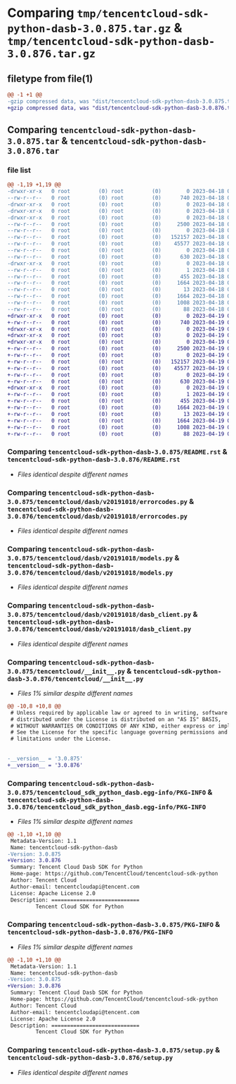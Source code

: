 # Comparing `tmp/tencentcloud-sdk-python-dasb-3.0.875.tar.gz` & `tmp/tencentcloud-sdk-python-dasb-3.0.876.tar.gz`

## filetype from file(1)

```diff
@@ -1 +1 @@
-gzip compressed data, was "dist/tencentcloud-sdk-python-dasb-3.0.875.tar", last modified: Tue Apr 18 00:33:23 2023, max compression
+gzip compressed data, was "dist/tencentcloud-sdk-python-dasb-3.0.876.tar", last modified: Wed Apr 19 00:23:44 2023, max compression
```

## Comparing `tencentcloud-sdk-python-dasb-3.0.875.tar` & `tencentcloud-sdk-python-dasb-3.0.876.tar`

### file list

```diff
@@ -1,19 +1,19 @@
-drwxr-xr-x   0 root         (0) root         (0)        0 2023-04-18 00:33:23.000000 tencentcloud-sdk-python-dasb-3.0.875/
--rw-r--r--   0 root         (0) root         (0)      740 2023-04-18 00:33:23.000000 tencentcloud-sdk-python-dasb-3.0.875/README.rst
-drwxr-xr-x   0 root         (0) root         (0)        0 2023-04-18 00:33:23.000000 tencentcloud-sdk-python-dasb-3.0.875/tencentcloud/
-drwxr-xr-x   0 root         (0) root         (0)        0 2023-04-18 00:33:23.000000 tencentcloud-sdk-python-dasb-3.0.875/tencentcloud/dasb/
-drwxr-xr-x   0 root         (0) root         (0)        0 2023-04-18 00:33:23.000000 tencentcloud-sdk-python-dasb-3.0.875/tencentcloud/dasb/v20191018/
--rw-r--r--   0 root         (0) root         (0)     2500 2023-04-18 00:33:23.000000 tencentcloud-sdk-python-dasb-3.0.875/tencentcloud/dasb/v20191018/errorcodes.py
--rw-r--r--   0 root         (0) root         (0)        0 2023-04-18 00:33:23.000000 tencentcloud-sdk-python-dasb-3.0.875/tencentcloud/dasb/v20191018/__init__.py
--rw-r--r--   0 root         (0) root         (0)   152157 2023-04-18 00:33:23.000000 tencentcloud-sdk-python-dasb-3.0.875/tencentcloud/dasb/v20191018/models.py
--rw-r--r--   0 root         (0) root         (0)    45577 2023-04-18 00:33:23.000000 tencentcloud-sdk-python-dasb-3.0.875/tencentcloud/dasb/v20191018/dasb_client.py
--rw-r--r--   0 root         (0) root         (0)        0 2023-04-18 00:33:23.000000 tencentcloud-sdk-python-dasb-3.0.875/tencentcloud/dasb/__init__.py
--rw-r--r--   0 root         (0) root         (0)      630 2023-04-18 00:33:23.000000 tencentcloud-sdk-python-dasb-3.0.875/tencentcloud/__init__.py
-drwxr-xr-x   0 root         (0) root         (0)        0 2023-04-18 00:33:23.000000 tencentcloud-sdk-python-dasb-3.0.875/tencentcloud_sdk_python_dasb.egg-info/
--rw-r--r--   0 root         (0) root         (0)        1 2023-04-18 00:33:23.000000 tencentcloud-sdk-python-dasb-3.0.875/tencentcloud_sdk_python_dasb.egg-info/dependency_links.txt
--rw-r--r--   0 root         (0) root         (0)      455 2023-04-18 00:33:23.000000 tencentcloud-sdk-python-dasb-3.0.875/tencentcloud_sdk_python_dasb.egg-info/SOURCES.txt
--rw-r--r--   0 root         (0) root         (0)     1664 2023-04-18 00:33:23.000000 tencentcloud-sdk-python-dasb-3.0.875/tencentcloud_sdk_python_dasb.egg-info/PKG-INFO
--rw-r--r--   0 root         (0) root         (0)       13 2023-04-18 00:33:23.000000 tencentcloud-sdk-python-dasb-3.0.875/tencentcloud_sdk_python_dasb.egg-info/top_level.txt
--rw-r--r--   0 root         (0) root         (0)     1664 2023-04-18 00:33:23.000000 tencentcloud-sdk-python-dasb-3.0.875/PKG-INFO
--rw-r--r--   0 root         (0) root         (0)     1008 2023-04-18 00:33:23.000000 tencentcloud-sdk-python-dasb-3.0.875/setup.py
--rw-r--r--   0 root         (0) root         (0)       88 2023-04-18 00:33:23.000000 tencentcloud-sdk-python-dasb-3.0.875/setup.cfg
+drwxr-xr-x   0 root         (0) root         (0)        0 2023-04-19 00:23:44.000000 tencentcloud-sdk-python-dasb-3.0.876/
+-rw-r--r--   0 root         (0) root         (0)      740 2023-04-19 00:23:44.000000 tencentcloud-sdk-python-dasb-3.0.876/README.rst
+drwxr-xr-x   0 root         (0) root         (0)        0 2023-04-19 00:23:44.000000 tencentcloud-sdk-python-dasb-3.0.876/tencentcloud/
+drwxr-xr-x   0 root         (0) root         (0)        0 2023-04-19 00:23:44.000000 tencentcloud-sdk-python-dasb-3.0.876/tencentcloud/dasb/
+drwxr-xr-x   0 root         (0) root         (0)        0 2023-04-19 00:23:44.000000 tencentcloud-sdk-python-dasb-3.0.876/tencentcloud/dasb/v20191018/
+-rw-r--r--   0 root         (0) root         (0)     2500 2023-04-19 00:23:44.000000 tencentcloud-sdk-python-dasb-3.0.876/tencentcloud/dasb/v20191018/errorcodes.py
+-rw-r--r--   0 root         (0) root         (0)        0 2023-04-19 00:23:44.000000 tencentcloud-sdk-python-dasb-3.0.876/tencentcloud/dasb/v20191018/__init__.py
+-rw-r--r--   0 root         (0) root         (0)   152157 2023-04-19 00:23:44.000000 tencentcloud-sdk-python-dasb-3.0.876/tencentcloud/dasb/v20191018/models.py
+-rw-r--r--   0 root         (0) root         (0)    45577 2023-04-19 00:23:44.000000 tencentcloud-sdk-python-dasb-3.0.876/tencentcloud/dasb/v20191018/dasb_client.py
+-rw-r--r--   0 root         (0) root         (0)        0 2023-04-19 00:23:44.000000 tencentcloud-sdk-python-dasb-3.0.876/tencentcloud/dasb/__init__.py
+-rw-r--r--   0 root         (0) root         (0)      630 2023-04-19 00:23:44.000000 tencentcloud-sdk-python-dasb-3.0.876/tencentcloud/__init__.py
+drwxr-xr-x   0 root         (0) root         (0)        0 2023-04-19 00:23:44.000000 tencentcloud-sdk-python-dasb-3.0.876/tencentcloud_sdk_python_dasb.egg-info/
+-rw-r--r--   0 root         (0) root         (0)        1 2023-04-19 00:23:44.000000 tencentcloud-sdk-python-dasb-3.0.876/tencentcloud_sdk_python_dasb.egg-info/dependency_links.txt
+-rw-r--r--   0 root         (0) root         (0)      455 2023-04-19 00:23:44.000000 tencentcloud-sdk-python-dasb-3.0.876/tencentcloud_sdk_python_dasb.egg-info/SOURCES.txt
+-rw-r--r--   0 root         (0) root         (0)     1664 2023-04-19 00:23:44.000000 tencentcloud-sdk-python-dasb-3.0.876/tencentcloud_sdk_python_dasb.egg-info/PKG-INFO
+-rw-r--r--   0 root         (0) root         (0)       13 2023-04-19 00:23:44.000000 tencentcloud-sdk-python-dasb-3.0.876/tencentcloud_sdk_python_dasb.egg-info/top_level.txt
+-rw-r--r--   0 root         (0) root         (0)     1664 2023-04-19 00:23:44.000000 tencentcloud-sdk-python-dasb-3.0.876/PKG-INFO
+-rw-r--r--   0 root         (0) root         (0)     1008 2023-04-19 00:23:44.000000 tencentcloud-sdk-python-dasb-3.0.876/setup.py
+-rw-r--r--   0 root         (0) root         (0)       88 2023-04-19 00:23:44.000000 tencentcloud-sdk-python-dasb-3.0.876/setup.cfg
```

### Comparing `tencentcloud-sdk-python-dasb-3.0.875/README.rst` & `tencentcloud-sdk-python-dasb-3.0.876/README.rst`

 * *Files identical despite different names*

### Comparing `tencentcloud-sdk-python-dasb-3.0.875/tencentcloud/dasb/v20191018/errorcodes.py` & `tencentcloud-sdk-python-dasb-3.0.876/tencentcloud/dasb/v20191018/errorcodes.py`

 * *Files identical despite different names*

### Comparing `tencentcloud-sdk-python-dasb-3.0.875/tencentcloud/dasb/v20191018/models.py` & `tencentcloud-sdk-python-dasb-3.0.876/tencentcloud/dasb/v20191018/models.py`

 * *Files identical despite different names*

### Comparing `tencentcloud-sdk-python-dasb-3.0.875/tencentcloud/dasb/v20191018/dasb_client.py` & `tencentcloud-sdk-python-dasb-3.0.876/tencentcloud/dasb/v20191018/dasb_client.py`

 * *Files identical despite different names*

### Comparing `tencentcloud-sdk-python-dasb-3.0.875/tencentcloud/__init__.py` & `tencentcloud-sdk-python-dasb-3.0.876/tencentcloud/__init__.py`

 * *Files 1% similar despite different names*

```diff
@@ -10,8 +10,8 @@
 # Unless required by applicable law or agreed to in writing, software
 # distributed under the License is distributed on an "AS IS" BASIS,
 # WITHOUT WARRANTIES OR CONDITIONS OF ANY KIND, either express or implied.
 # See the License for the specific language governing permissions and
 # limitations under the License.
 
 
-__version__ = '3.0.875'
+__version__ = '3.0.876'
```

### Comparing `tencentcloud-sdk-python-dasb-3.0.875/tencentcloud_sdk_python_dasb.egg-info/PKG-INFO` & `tencentcloud-sdk-python-dasb-3.0.876/tencentcloud_sdk_python_dasb.egg-info/PKG-INFO`

 * *Files 1% similar despite different names*

```diff
@@ -1,10 +1,10 @@
 Metadata-Version: 1.1
 Name: tencentcloud-sdk-python-dasb
-Version: 3.0.875
+Version: 3.0.876
 Summary: Tencent Cloud Dasb SDK for Python
 Home-page: https://github.com/TencentCloud/tencentcloud-sdk-python
 Author: Tencent Cloud
 Author-email: tencentcloudapi@tencent.com
 License: Apache License 2.0
 Description: ============================
         Tencent Cloud SDK for Python
```

### Comparing `tencentcloud-sdk-python-dasb-3.0.875/PKG-INFO` & `tencentcloud-sdk-python-dasb-3.0.876/PKG-INFO`

 * *Files 1% similar despite different names*

```diff
@@ -1,10 +1,10 @@
 Metadata-Version: 1.1
 Name: tencentcloud-sdk-python-dasb
-Version: 3.0.875
+Version: 3.0.876
 Summary: Tencent Cloud Dasb SDK for Python
 Home-page: https://github.com/TencentCloud/tencentcloud-sdk-python
 Author: Tencent Cloud
 Author-email: tencentcloudapi@tencent.com
 License: Apache License 2.0
 Description: ============================
         Tencent Cloud SDK for Python
```

### Comparing `tencentcloud-sdk-python-dasb-3.0.875/setup.py` & `tencentcloud-sdk-python-dasb-3.0.876/setup.py`

 * *Files identical despite different names*

